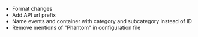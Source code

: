 * Format changes
* Add API url prefix
* Name events and container with category and subcategory instead of ID
* Remove mentions of "Phantom" in configuration file
